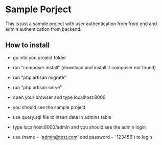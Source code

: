 # Sample Porject

This is just a sample project with user authentication from front end and admin authentication from backend.

## How to install

- go into you project folder
- run "composer install" (download and install if composer not found)
- run "php artisan migrate"
- run "php artisan serve"
- open your browser and type localhost:8000
- you should see the sample project

- use query.sql file to insert data in admins table
- type localhost:8000/admin and you should see the admin login
- use (name = 'admin@test.com' and password = '123456') to login